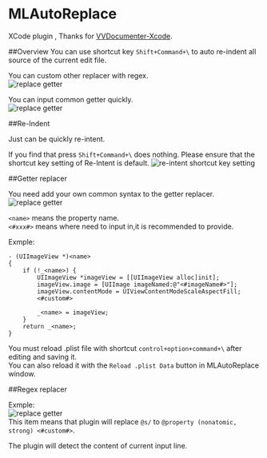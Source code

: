 MLAutoReplace
=============

XCode plugin , Thanks for [VVDocumenter-Xcode](https://github.com/onevcat/VVDocumenter-Xcode).  

##Overview
You can use shortcut key `Shift+Command+\` to auto re-indent all source of the current edit file.  


You can custom other replacer with regex.  
![replace getter](https://raw.githubusercontent.com/molon/MLAutoReplace/master/replaceOther.gif)  


You can input common getter quickly.  
![replace getter](https://raw.githubusercontent.com/molon/MLAutoReplace/master/replaceGetter.gif)  

##Re-Indent

Just can be quickly re-intent. 

If you find that press `Shift+Command+\` does nothing.
Please ensure that the shortcut key setting of Re-Intent is default.
![re-intent shortcut key setting](https://raw.githubusercontent.com/molon/MLAutoReplace/master/re-intent-setting.png) 


##Getter replacer

You need add your own common syntax to the getter replacer.  
![replace getter](https://raw.githubusercontent.com/molon/MLAutoReplace/master/addReplaceGetter.gif)  

`<name>` means the property name.  
`<#xxx#>` means where need to input in,it is recommended to provide.  

Exmple:

```
- (UIImageView *)<name>
{
    if (!_<name>) {
		UIImageView *imageView = [[UIImageView alloc]init];
        imageView.image = [UIImage imageNamed:@"<#imageName#>"];
        imageView.contentMode = UIViewContentModeScaleAspectFill;
        <#custom#>

        _<name> = imageView;
    }
    return _<name>;
}
```  
  
You must reload .plist file with shortcut `control+option+command+\` after editing and saving it.   
You can also reload it with the `Reload .plist Data` button in MLAutoReplace window.   

##Regex replacer

Exmple:  
![replace getter](https://raw.githubusercontent.com/molon/MLAutoReplace/master/regex.png)  
This item means that plugin will replace `@s/` to `@property (nonatomic, strong) <#custom#>`.  


The plugin will detect the content of current input line.  


